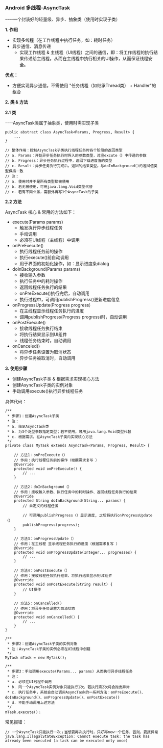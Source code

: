 ### Android 多线程-AsyncTask

----一个封装好的轻量级、异步、抽象类（使用时实现子类）

**1. 作用**

- 实现多线程（在工作线程中执行任务，如：耗时任务）
- 异步通信、消息传递
    - 实现工作线程 & 主线程（UI线程）之间的通信，即：将工作线程的执行结果传递给主线程，从而在主线程中执行相关的UI操作，从而保证线程安全。

**优点：**
- 方便实现异步通信，不需使用 "任务线程（如继承Thread类） + Handler"的组合

**2. 类 & 方法**

**2.1 类**

----AsyncTask类属于抽象类，使用时需实现子类

```
public abstract class AsyncTask<Params, Progress, Result> { 
    ... 
} 

// 整体作用：控制AsyncTask子类执行线程任务时各个阶段的返回类型 
// a. Params：开始异步任务执行时传入的参数类型，对应excute（）中传递的参数 
// b. Progress：异步任务执行过程中，返回下载进度值的类型 
// c. Result：异步任务执行完成后，返回的结果类型，与doInBackground()的返回值类型保持一致 
// 注： 
// a. 使用时并不是所有类型都被使用 
// b. 若无被使用，可用java.lang.Void类型代替 
// c. 若有不同业务，需额外再写1个AsyncTask的子类
```

**2.2 方法**

AsyncTask 核心 & 常用的方法如下：

- execute(Params params)
    - 触发执行异步线程任务
    - 手动调用
    - 必须在UI线程（主线程）中调用
- onPreExecute()
    - 执行线程任务前的操作
    - 执行execute()前自动调用
    - 用于界面的初始化操作，如：显示进度条dialog
- doInBackground(Params params)
    - 接收输入参数
    - 执行任务中的耗时操作
    - 返回线程任务执行的结果 
    - onPreExecute()执行完后，自动调用
    - 执行过程中，可调用publishProgress()更新进度信息
- onProgressUpdate(Progress progress)
    - 在主线程显示线程任务执行的进度
    - 调用publishProgress(Progress progress)时，自动调用
- onPostExecute()
    - 接收线程任务执行结束
    - 将执行结果显示到UI组件
    - 线程任务结束时，自动调用
- onCanceled()
    - 将异步任务设置为取消状态
    - 异步任务被取消时，自动调用

**3. 使用步骤**

- 创建AsyncTask子类 & 根据需求实现核心方法
- 创建AsyncTask子类的实例对象
- 手动调用execute()执行异步线程任务

具体代码：
```
/** 
 * 步骤1：创建AsyncTask子类 
 * 注： 
 * a. 继承AsyncTask类 
 * b. 为3个泛型参数指定类型；若不使用，可用java.lang.Void类型代替 
 * c. 根据需求，在AsyncTask子类内实现核心方法 
 */ 
private class MyTask extends AsyncTask<Params, Progress, Result> { 
    
    // 方法1：onPreExecute（） 
    // 作用：执行线程任务前的操作（根据需求复写 ）
    @Override 
    protected void onPreExecute() { 
        // ...
    } 
    
    // 方法2：doInBackground（） 
    // 作用：接收输入参数、执行任务中的耗时操作、返回线程任务执行的结果 
    @Override 
    protected String doInBackground(String... params) {
        // 自定义的线程任务 
        
        // 可调用publishProgress（）显示进度, 之后将执行onProgressUpdate（） 
        publishProgress(progress); 
    } 
    
    // 方法3：onProgressUpdate（） 
    // 作用：在主线程 显示线程任务执行的进度（根据需求复写 ）
    @Override 
    protected void onProgressUpdate(Integer... progresses) { 
        // ... 
    } 
    
    // 方法4：onPostExecute（） 
    // 作用：接收线程任务执行结果、将执行结果显示到UI组件 
    @Override 
    protected void onPostExecute(String result) { 
        // UI操作
    } 
    
    // 方法5：onCancelled() 
    // 作用：将异步任务设置为取消状态 
    @Override 
    protected void onCancelled() { 
        // ... 
    } 
} 

/** 
 * 步骤2：创建AsyncTask子类的实例对象
 * 注：AsyncTask子类的实例必须在UI线程中创建 
 */ 
MyTask mTask = new MyTask(); 

/** 
 * 步骤3：手动调用execute(Params... params) 从而执行异步线程任务
 * 注： 
 * a. 必须在UI线程中调用
 * b. 同一个AsyncTask实例对象只能执行1次，若执行第2次将会抛出异常
 * c. 执行任务中，系统会自动调用AsyncTask的一系列方法：onPreExecute()、doInBackground()、onProgressUpdate()、onPostExecute() 
 * d. 不能手动调用上述方法 
 */ 
mTask.execute()；
```

常见报错：
```
// 一个AsyncTask只能执行一次；当想要再次执行时，只好再new一个任务，否则，要报异常
java.lang.IllegalStateException: Cannot execute task: the task has already been executed (a task can be executed only once)
```